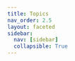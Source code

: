 ```yaml
---
title: Topics
nav_order: 2.5
layout: faceted
sidebar:
  nav: [sidebar]
  collapsible: True
---
```


<!-- Content on this page is populated from _layouts/faceted.html -->

